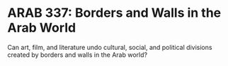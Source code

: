 # ARAB 337: Borders and Walls in the Arab World

Can art, film, and literature undo cultural, social, and political divisions created by borders and walls in the Arab world?